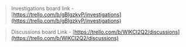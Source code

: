 
> Investigations board link - [https://trello.com/b/gBIgzkyP/investigations](https://trello.com/b/gBIgzkyP/investigations)

> Discussions board Link - [https://trello.com/b/WIKCI2Q2/discussions](https://trello.com/b/WIKCI2Q2/discussions)
